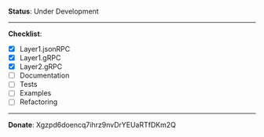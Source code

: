 **Status**: Under Development

------------

**Checklist**:
- [x] Layer1.jsonRPC
- [x] Layer1.gRPC
- [x] Layer2.gRPC
- [ ] Documentation
- [ ] Tests
- [ ] Examples
- [ ] Refactoring
------------

**Donate**: Xgzpd6doencq7ihrz9nvDrYEUaRTfDKm2Q